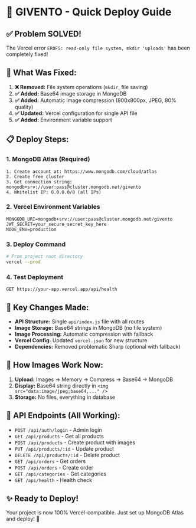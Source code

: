 # 🚀 GIVENTO - Quick Deploy Guide

## ✅ Problem SOLVED!

The Vercel error `EROFS: read-only file system, mkdir 'uploads'` has been completely fixed!

## 🔧 What Was Fixed:

1. **❌ Removed:** File system operations (`mkdir`, file saving)
2. **✅ Added:** Base64 image storage in MongoDB
3. **✅ Added:** Automatic image compression (800x800px, JPEG, 80% quality)
4. **✅ Updated:** Vercel configuration for single API file
5. **✅ Added:** Environment variable support

## 📋 Deploy Steps:

### 1. MongoDB Atlas (Required)
```
1. Create account at: https://www.mongodb.com/cloud/atlas
2. Create free cluster
3. Get connection string: mongodb+srv://user:pass@cluster.mongodb.net/givento
4. Whitelist IP: 0.0.0.0/0 (all IPs)
```

### 2. Vercel Environment Variables
```
MONGODB_URI=mongodb+srv://user:pass@cluster.mongodb.net/givento
JWT_SECRET=your_secure_secret_key_here
NODE_ENV=production
```

### 3. Deploy Command
```bash
# From project root directory
vercel --prod
```

### 4. Test Deployment
```
GET https://your-app.vercel.app/api/health
```

## 🎯 Key Changes Made:

- **API Structure:** Single `api/index.js` file with all routes
- **Image Storage:** Base64 strings in MongoDB (no file system)
- **Image Processing:** Automatic compression with fallback
- **Vercel Config:** Updated `vercel.json` for new structure
- **Dependencies:** Removed problematic Sharp (optional with fallback)

## 📱 How Images Work Now:

1. **Upload:** Images → Memory → Compress → Base64 → MongoDB
2. **Display:** Base64 string directly in `<img src="data:image/jpeg;base64,..." />`
3. **Storage:** No files, everything in database

## 🔗 API Endpoints (All Working):

- `POST /api/auth/login` - Admin login
- `GET /api/products` - Get all products
- `POST /api/products` - Create product with images
- `PUT /api/products/:id` - Update product
- `DELETE /api/products/:id` - Delete product
- `GET /api/orders` - Get orders
- `POST /api/orders` - Create order
- `GET /api/categories` - Get categories
- `GET /api/health` - Health check

## ✨ Ready to Deploy!

Your project is now 100% Vercel-compatible. Just set up MongoDB Atlas and deploy! 🎉
